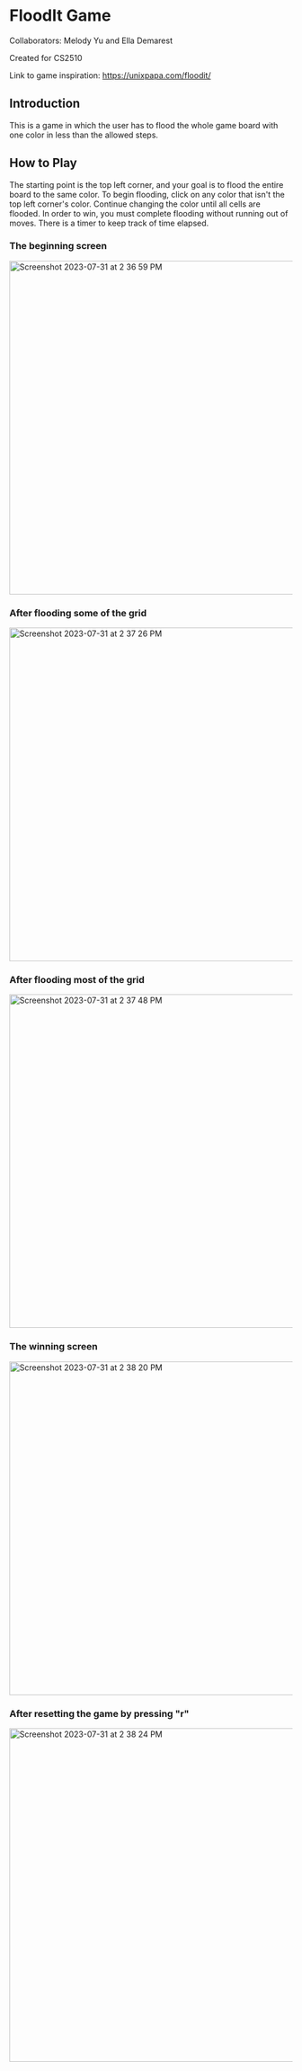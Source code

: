 # FloodIt Game
Collaborators: Melody Yu and Ella Demarest

Created for CS2510

Link to game inspiration: https://unixpapa.com/floodit/

## Introduction
This is a game in which the user has to flood the whole game board with one color in less than the allowed steps.

## How to Play
The starting point is the top left corner, and your goal is to flood the entire board to the same color. To begin flooding, click on any color that isn't the top left corner's color. Continue changing the color until all cells are flooded. In order to win, you must complete flooding without running out of moves. There is a timer to keep track of time elapsed.

### The beginning screen
<img width="594" alt="Screenshot 2023-07-31 at 2 36 59 PM" src="https://github.com/melodyyu754/flooditgame/assets/118621363/1c1ac4f9-0481-4136-9915-5304f7965c45">

### After flooding some of the grid
<img width="594" alt="Screenshot 2023-07-31 at 2 37 26 PM" src="https://github.com/melodyyu754/flooditgame/assets/118621363/5bd64443-5e20-4d69-8826-ba6e1996d607">

### After flooding most of the grid
<img width="594" alt="Screenshot 2023-07-31 at 2 37 48 PM" src="https://github.com/melodyyu754/flooditgame/assets/118621363/cd7549a6-2323-4a27-b9c5-a5cb68a1b692">

### The winning screen
<img width="594" alt="Screenshot 2023-07-31 at 2 38 20 PM" src="https://github.com/melodyyu754/flooditgame/assets/118621363/31363054-18d2-46e3-8ed2-7c094a8d3923">

### After resetting the game by pressing "r"
<img width="594" alt="Screenshot 2023-07-31 at 2 38 24 PM" src="https://github.com/melodyyu754/flooditgame/assets/118621363/79893587-36b9-4ec4-8963-965677bf4afd">
